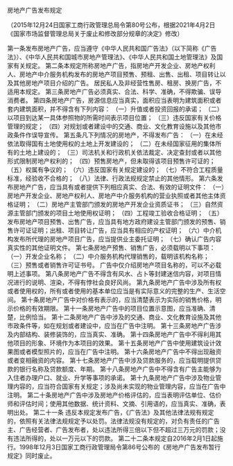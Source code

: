 房地产广告发布规定

（2015年12月24日国家工商行政管理总局令第80号公布，根据2021年4月2日《国家市场监督管理总局关于废止和修改部分规章的决定》修改）

第一条发布房地产广告，应当遵守《中华人民共和国广告法》（以下简称《广告法》）、《中华人民共和国城市房地产管理法》、《中华人民共和国土地管理法》及国家有关规定。
第二条本规定所称房地产广告，指房地产开发企业、房地产权利人、房地产中介服务机构发布的房地产项目预售、预租、出售、出租、项目转让以及其他房地产项目介绍的广告。
居民私人及非经营性售房、租房、换房广告，不适用本规定。
第三条房地产广告必须真实、合法、科学、准确，不得欺骗、误导消费者。
第四条房地产广告，房源信息应当真实，面积应当表明为建筑面积或者套内建筑面积，并不得含有下列内容：
（一）升值或者投资回报的承诺；
（二）以项目到达某一具体参照物的所需时间表示项目位置；
（三）违反国家有关价格管理的规定；
（四）对规划或者建设中的交通、商业、文化教育设施以及其他市政条件作误导宣传。
第五条凡下列情况的房地产，不得发布广告：
（一）在未经依法取得国有土地使用权的土地上开发建设的；
（二）在未经国家征用的集体所有的土地上建设的；
（三）司法机关和行政机关依法裁定、决定查封或者以其他形式限制房地产权利的；
（四）预售房地产，但未取得该项目预售许可证的；
（五）权属有争议的；
（六）违反国家有关规定建设的；
（七）不符合工程质量标准，经验收不合格的；
（八）法律、行政法规规定禁止的其他情形。
第六条发布房地产广告，应当具有或者提供下列相应真实、合法、有效的证明文件：
（一）房地产开发企业、房地产权利人、房地产中介服务机构的营业执照或者其他主体资格证明；
（二）房地产主管部门颁发的房地产开发企业资质证书；
（三）自然资源主管部门颁发的项目土地使用权证明；
（四）工程竣工验收合格证明；
（五）发布房地产项目预售、出售广告，应当具有地方政府建设主管部门颁发的预售、销售许可证证明；出租、项目转让广告，应当具有相应的产权证明；
（六）中介机构发布所代理的房地产项目广告，应当提供业主委托证明；
（七）确认广告内容真实性的其他证明文件。
第七条房地产预售、销售广告，必须载明以下事项：
（一）开发企业名称；
（二）中介服务机构代理销售的，载明该机构名称；
（三）预售或者销售许可证书号。
广告中仅介绍房地产项目名称的，可以不必载明上述事项。
第八条房地产广告不得含有风水、占卜等封建迷信内容，对项目情况进行的说明、渲染，不得有悖社会良好风尚。
第九条房地产广告中涉及所有权或者使用权的，所有或者使用的基本单位应当是有实际意义的完整的生产、生活空间。
第十条房地产广告中对价格有表示的，应当清楚表示为实际的销售价格，明示价格的有效期限。
第十一条房地产广告中的项目位置示意图，应当准确、清楚，比例恰当。
第十二条房地产广告中涉及的交通、商业、文化教育设施及其他市政条件等，如在规划或者建设中，应当在广告中注明。
第十三条房地产广告涉及内部结构、装修装饰的，应当真实、准确。
第十四条房地产广告中不得利用其他项目的形象、环境作为本项目的效果。
第十五条房地产广告中使用建筑设计效果图或者模型照片的，应当在广告中注明。
第十六条房地产广告中不得出现融资或者变相融资的内容。
第十七条房地产广告中涉及贷款服务的，应当载明提供贷款的银行名称及贷款额度、年期。
第十八条房地产广告中不得含有广告主能够为入住者办理户口、就业、升学等事项的承诺。
第十九条房地产广告中涉及物业管理内容的，应当符合国家有关规定；涉及尚未实现的物业管理内容，应当在广告中注明。
第二十条房地产广告中涉及房地产价格评估的，应当表明评估单位、估价师和评估时间；使用其他数据、统计资料、文摘、引用语的，应当真实、准确，表明出处。
第二十一条	违反本规定发布广告，《广告法》及其他法律法规有规定的，依照有关法律法规规定予以处罚。法律法规没有规定的，对负有责任的广告主、广告经营者、广告发布者，处以违法所得三倍以下但不超过三万元的罚款；没有违法所得的，处以一万元以下的罚款。
第二十二条本规定自2016年2月1日起施行。1998年12月3日国家工商行政管理局令第86号公布的《房地产广告发布暂行规定》同时废止。